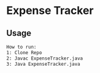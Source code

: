 # Expense Tracker


## Usage

```bash
How to run:
1: Clone Repo
2: Javac ExpenseTracker.java
3: Java ExpenseTracker.java
```

